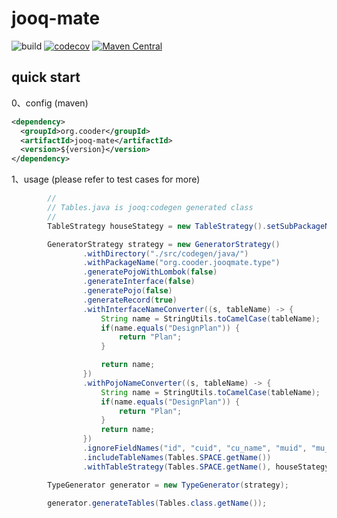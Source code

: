 # jooq-mate

![build](https://github.com/cooder-org/jooq-mate/actions/workflows/maven.yml/badge.svg)
[![codecov](https://codecov.io/gh/cooder-org/jooq-mate/branch/main/graph/badge.svg?token=0L2AU184LV)](https://codecov.io/gh/cooder-org/jooq-mate)
[![Maven Central](https://img.shields.io/maven-central/v/org.cooder/jooq-mate.svg?label=Maven%20Central)](https://search.maven.org/search?q=g:%22org.cooder%22%20AND%20a:%22jooq-mate%22)

## quick start

0、config (maven)  
```xml
<dependency>
  <groupId>org.cooder</groupId>
  <artifactId>jooq-mate</artifactId>
  <version>${version}</version>
</dependency>
```

1、usage (please refer to test cases for more)
```java
        //
        // Tables.java is jooq:codegen generated class
        //
        TableStrategy houseStategy = new TableStrategy().setSubPackageName(".house");

        GeneratorStrategy strategy = new GeneratorStrategy()
                .withDirectory("./src/codegen/java/")
                .withPackageName("org.cooder.jooqmate.type")
                .generatePojoWithLombok(false)
                .generateInterface(false)
                .generatePojo(false)
                .generateRecord(true)
                .withInterfaceNameConverter((s, tableName) -> {
                    String name = StringUtils.toCamelCase(tableName);
                    if(name.equals("DesignPlan")) {
                        return "Plan";
                    }

                    return name;
                })
                .withPojoNameConverter((s, tableName) -> {
                    String name = StringUtils.toCamelCase(tableName);
                    if(name.equals("DesignPlan")) {
                        return "Plan";
                    }
                    return name;
                })
                .ignoreFieldNames("id", "cuid", "cu_name", "muid", "mu_name", "ctime", "mtime")
                .includeTableNames(Tables.SPACE.getName())
                .withTableStrategy(Tables.SPACE.getName(), houseStategy);

        TypeGenerator generator = new TypeGenerator(strategy);

        generator.generateTables(Tables.class.getName());
```
